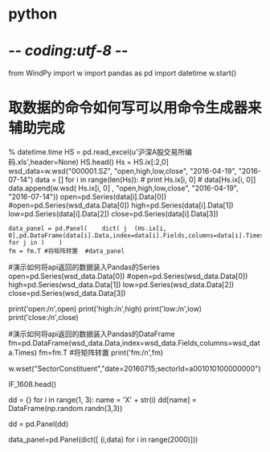 # python
# -*- coding:utf-8 -*-

from WindPy import w
import pandas as pd
import datetime
w.start()

# 取数据的命令如何写可以用命令生成器来辅助完成

% datetime.time
HS = pd.read_excel(u'沪深A股交易所编码.xls',header=None)
HS.head()
Hs = HS.ix[:2,0]
wsd_data=w.wsd("000001.SZ", "open,high,low,close", "2016-04-19", "2016-07-14")
data = []
for i in range(len(Hs)):
    # print Hs.ix[i, 0]  # data[Hs.ix[i, 0]]
    data.append(w.wsd( Hs.ix[i, 0] , "open,high,low,close", "2016-04-19", "2016-07-14"))
    open=pd.Series(data[i].Data[0])        #open=pd.Series(wsd_data.Data[0])
    high=pd.Series(data[i].Data[1])
    low=pd.Series(data[i].Data[2])
    close=pd.Series(data[i].Data[3])

    data_panel = pd.Panel(    dict( j  (Hs.ix[i, 0],pd.DataFrame(data[i].Data,index=data[i].Fields,columns=data[i].Times))  for j in )    )
    fm = fm.T #将矩阵转置  #data_panel



#演示如何将api返回的数据装入Pandas的Series
open=pd.Series(wsd_data.Data[0])        #open=pd.Series(wsd_data.Data[0])
high=pd.Series(wsd_data.Data[1])
low=pd.Series(wsd_data.Data[2])
close=pd.Series(wsd_data.Data[3])

print('open:/n',open)
print('high:/n',high)
print('low:/n',low)
print('close:/n',close)

#演示如何将api返回的数据装入Pandas的DataFrame
fm=pd.DataFrame(wsd_data.Data,index=wsd_data.Fields,columns=wsd_data.Times)
fm=fm.T #将矩阵转置
print('fm:/n',fm)



w.wset("SectorConstituent","date=20160715;sectorId=a001010100000000")

IF_1608.head()



dd = {}
for i in range(1, 3):
    name = 'X' + str(i)
    dd[name] = DataFrame(np.random.randn(3,3))

dd = pd.Panel(dd)

data_panel=pd.Panel(dict([ (i,data) for i in range(2000)]))
